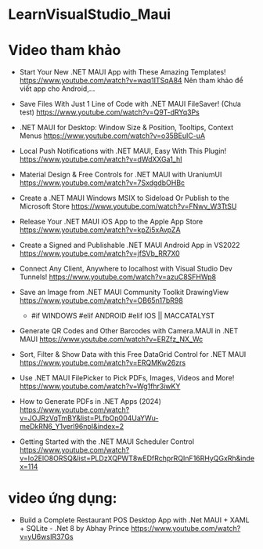# LearnVisualStudio_Maui

# Video tham khảo

* Start Your New .NET MAUI App with These Amazing Templates!
https://www.youtube.com/watch?v=waq1ITSqA84
Nên tham khảo để viết app cho Android,...

* Save Files With Just 1 Line of Code with .NET MAUI FileSaver! (Chưa test)
https://www.youtube.com/watch?v=Q9T-dRYq3Ps 

* .NET MAUI for Desktop: Window Size & Position, Tooltips, Context Menus
https://www.youtube.com/watch?v=o35BEuIC-uA 

* Local Push Notifications with .NET MAUI, Easy With This Plugin!
https://www.youtube.com/watch?v=dWdXXGa1_hI

* Material Design & Free Controls for .NET MAUI with UraniumUI
https://www.youtube.com/watch?v=7SxdgdbOHBc

* Create a .NET MAUI Windows MSIX to Sideload Or Publish to the Microsoft Store
https://www.youtube.com/watch?v=FNwv_W3TtSU

* Release Your .NET MAUI iOS App to the Apple App Store
https://www.youtube.com/watch?v=kpZi5xAvpZA

* Create a Signed and Publishable .NET MAUI Android App in VS2022
https://www.youtube.com/watch?v=jfSVb_RR7X0

* Connect Any Client, Anywhere to localhost with Visual Studio Dev Tunnels!
https://www.youtube.com/watch?v=azuC8SFHWp8

* Save an Image from .NET MAUI Community Toolkit DrawingView
https://www.youtube.com/watch?v=OB65n17bR98
    - #if WINDOWS
        #elif ANDROID
        #elif IOS || MACCATALYST

* Generate QR Codes and Other Barcodes with Camera.MAUI in .NET MAUI
https://www.youtube.com/watch?v=ERZfz_NX_Wc

* Sort, Filter & Show Data with this Free DataGrid Control for .NET MAUI
https://www.youtube.com/watch?v=ERQMKw26zrs

* Use .NET MAUI FilePicker to Pick PDFs, Images, Videos and More!
https://www.youtube.com/watch?v=Wg1fhr3iwKY

* How to Generate PDFs in .NET Apps (2024)
https://www.youtube.com/watch?v=JOJRzVqTmBY&list=PLfbOp004UaYWu-meDkRN6_Y1verl96npI&index=2

* Getting Started with the .NET MAUI Scheduler Control
https://www.youtube.com/watch?v=Io2ElO8ORSQ&list=PLDzXQPWT8wEDfRchprRQInF16RHyQGxRh&index=114

# video ứng dụng:

* Build a Complete Restaurant POS Desktop App with .Net MAUI + XAML + SQLite - .Net 8 by Abhay Prince
https://www.youtube.com/watch?v=yU6wsIR37Gs

